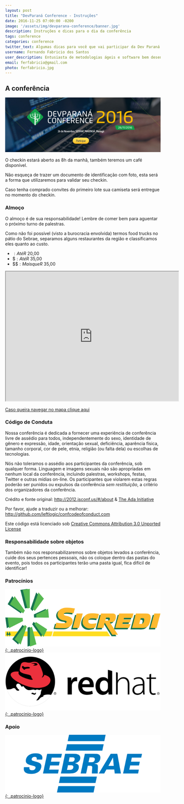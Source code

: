 ```yaml
---
layout: post
title: "DevParaná Conference - Instruções"
date: 2016-11-25 07:00:00 -0200
image: '/assets/img/devparana-conference/banner.jpg'
description: Instruções e dicas para o dia da conferência
tags: conference
categories: conference
twitter_text: Algumas dicas para você que vai participar da Dev Paraná Conference!
username: Fernando Fabricio dos Santos
user_description: Entusiasta de metodologias ágeis e software bem desenvolvido!
email: ferfabricio@gmail.com
photo: ferfabricio.jpg
---
```


## A conferência
[![DevParaná Conference 2016](/assets/img/posts/devparana-conference/banner.png)](http://devparana.org/conf)

O checkin estará aberto as 8h da manhã, também teremos um café disponível.

Não esqueça de trazer um documento de identificação com foto, esta será a forma que utilizaremos para validar seu checkin.

Caso tenha comprado convites do primeiro lote sua camiseta será entregue no momento do checkin.

### Almoço

O almoço é de sua responsabilidade! Lembre de comer bem para aguentar o próximo turno de palestras.

Como não foi possível (visto a burocracia envolvida) termos food trucks no pátio do Sebrae, separamos alguns restaurantes da região e classificamos eles quanto ao custo.

- $: Até R$ 20,00
- $$: Até R$ 35,00
- $$$: Mais que R$ 35,00

<iframe width="560" height="420" src="http://devparana.org/conf/restaurantes"></iframe>

[Caso queira navegar no mapa clique aqui](http://devparana.org/conf/restaurantes)

### Código de Conduta

Nossa conferência é dedicada a fornecer uma experiência de conferência livre de assédio para todos, independentemente do sexo, identidade de gênero e expressão, idade, orientação sexual, deficiência, aparência física, tamanho corporal, cor de pele, etnia, religião (ou falta dela) ou escolhas de tecnologias.

Nós não toleramos o assédio aos participantes da conferência, sob qualquer forma. Linguagem e imagens sexuais não são apropriadas em nenhum local da conferência, incluindo palestras, workshops, festas, Twitter e outras mídias on-line. Os participantes que violarem estas regras poderão ser punidos ou expulsos da conferência <em>sem restituição</em>, a critério dos organizadores da conferência.

Crédito e fonte original: <a href="http://2012.jsconf.us/#/about">http://2012.jsconf.us/#/about</a> &amp; <a href="http://geekfeminism.wikia.com/wiki/Conference_anti-harassment/Policy">The Ada Initiative</a><br>

Por favor, ajude a traduzir ou a melhorar: <a href="https://github.com/leftlogic/confcodeofconduct.com">http://github.com/leftlogic/confcodeofconduct.com</a><br>

Este código está licenciado sob <a rel="license" href="http://creativecommons.org/licenses/by/3.0/deed.en_US">Creative Commons Attribution 3.0 Unported License</a>

### Responsabilidade sobre objetos

Também não nos responsabilizaremos sobre objetos levados a conferência, cuide dos seus pertences pessoais, não os coloque dentro das pastas do evento, pois todos os participantes terão uma pasta igual, fica difícil de identificar!

### Patrocínios
[![Sicredi](/assets/img/posts/devparana-conference/sicredi.png){: .patrocinio-logo}](https://www.sicredi.com.br)
[![RedHat](/assets/img/posts/devparana-conference/redhat.png){: .patrocinio-logo}](https://www.redhat.com)

### Apoio
[![Sebrae](/assets/img/posts/devparana-conference/sebrae.png){: .patrocinio-logo}](http://www.sebraepr.com.br/)
